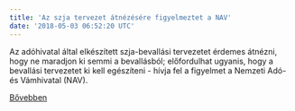 ```yaml
---
title: 'Az szja tervezet átnézésére figyelmeztet a NAV'
date: '2018-05-03 06:52:20 UTC'
---
```


Az adóhivatal által elkészített szja-bevallási tervezetet érdemes átnézni, hogy ne maradjon ki semmi a bevallásból; előfordulhat ugyanis, hogy a bevallási tervezetet ki kell egészíteni - hívja fel a figyelmet a Nemzeti Adó- és Vámhivatal (NAV).


[Bővebben](https://ift.tt/2rhko3o)
